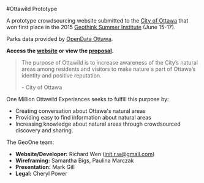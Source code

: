 #Ottawild Prototype

A prototype crowdsourcing website submitted to the [City of Ottawa](http://ottawa.ca/en) that won first place in the 2015 [Geothink Summer Institute](http://summerinstitute.geothink.ca/) (June 15-17).

Parks data provided by [OpenData Ottawa](http://data.ottawa.ca/en).

**Access the [website](http://rwenite.github.io/ottawild-prototype/) or view the [proposal](https://drive.google.com/a/ryerson.ca/file/d/0B0Y-aJ_lG1qMU1FUcVdOaVFpZnc/view).**

<blockquote>
<p>The purpose of Ottawild is to increase awareness of the City’s natural areas among residents and visitors to make nature a part of Ottawa’s identity and positive reputation.</p>
- City of Ottawa
</blockquote>

One Million Ottawild Experiences seeks to fulfill this purpose by:
* Creating conversation about Ottawa's natural areas 
* Providing easy to find information about natural areas 
* Increasing knowledge about natural areas through crowdsourced discovery and sharing.

The GeoOne team:
* **Website/Developer:** Richard Wen (init.r.w@gmail.com)
* **Wireframing:** Samantha Bigs, Paulina Marczak 
* **Presentation:** Mark Gill 
* **Legal:** Cheryl Power 
